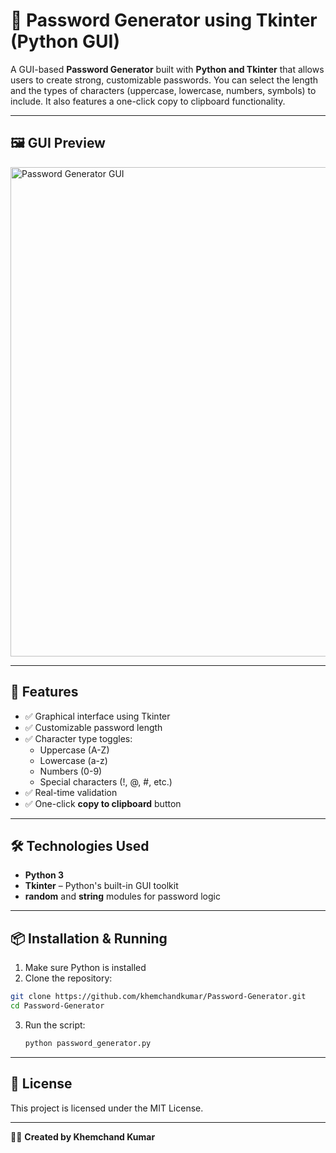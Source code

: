 # 🔐 Password Generator using Tkinter (Python GUI)

A GUI-based **Password Generator** built with **Python and Tkinter** that allows users to create strong, customizable passwords. You can select the length and the types of characters (uppercase, lowercase, numbers, symbols) to include. It also features a one-click copy to clipboard functionality.

---

## 🖼️ GUI Preview

<img width="747" height="783" alt="Password Generator GUI" src="https://github.com/user-attachments/assets/fe6708bd-f259-4deb-9586-8103359e33f1" />


---

## 🚀 Features

- ✅ Graphical interface using Tkinter
- ✅ Customizable password length
- ✅ Character type toggles:
  - Uppercase (A-Z)
  - Lowercase (a-z)
  - Numbers (0-9)
  - Special characters (!, @, #, etc.)
- ✅ Real-time validation
- ✅ One-click **copy to clipboard** button

---

## 🛠️ Technologies Used

- **Python 3**
- **Tkinter** – Python's built-in GUI toolkit
- **random** and **string** modules for password logic

---

## 📦 Installation & Running

1. Make sure Python is installed
2. Clone the repository:

```bash
git clone https://github.com/khemchandkumar/Password-Generator.git
cd Password-Generator
```
3. Run the script:
   ```bash
   python password_generator.py
   ```
---

## 📃 License
This project is licensed under the MIT License.

---

👨‍💻 **Created by Khemchand Kumar**




